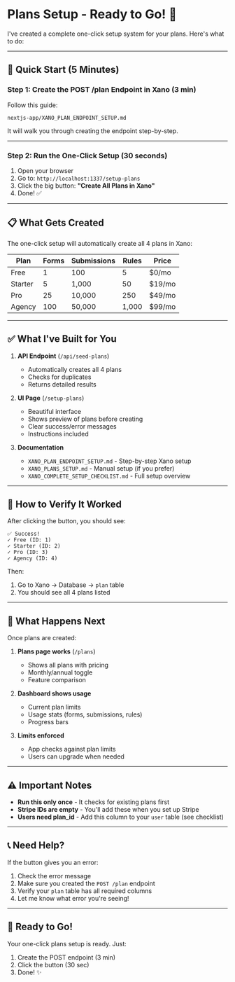 # Plans Setup - Ready to Go! 🚀

I've created a complete one-click setup system for your plans. Here's what to do:

---

## 🎯 Quick Start (5 Minutes)

### Step 1: Create the POST /plan Endpoint in Xano (3 min)

Follow this guide:
```
nextjs-app/XANO_PLAN_ENDPOINT_SETUP.md
```

It will walk you through creating the endpoint step-by-step.

---

### Step 2: Run the One-Click Setup (30 seconds)

1. Open your browser
2. Go to: `http://localhost:1337/setup-plans`
3. Click the big button: **"Create All Plans in Xano"**
4. Done! ✅

---

## 📋 What Gets Created

The one-click setup will automatically create all 4 plans in Xano:

| Plan    | Forms | Submissions | Rules | Price   |
|---------|-------|-------------|-------|---------|
| Free    | 1     | 100         | 5     | $0/mo   |
| Starter | 5     | 1,000       | 50    | $19/mo  |
| Pro     | 25    | 10,000      | 250   | $49/mo  |
| Agency  | 100   | 50,000      | 1,000 | $99/mo  |

---

## ✅ What I've Built for You

1. **API Endpoint** (`/api/seed-plans`)
   - Automatically creates all 4 plans
   - Checks for duplicates
   - Returns detailed results

2. **UI Page** (`/setup-plans`)
   - Beautiful interface
   - Shows preview of plans before creating
   - Clear success/error messages
   - Instructions included

3. **Documentation**
   - `XANO_PLAN_ENDPOINT_SETUP.md` - Step-by-step Xano setup
   - `XANO_PLANS_SETUP.md` - Manual setup (if you prefer)
   - `XANO_COMPLETE_SETUP_CHECKLIST.md` - Full setup overview

---

## 🧪 How to Verify It Worked

After clicking the button, you should see:

```
✅ Success!
✓ Free (ID: 1)
✓ Starter (ID: 2)
✓ Pro (ID: 3)
✓ Agency (ID: 4)
```

Then:
1. Go to Xano → Database → `plan` table
2. You should see all 4 plans listed

---

## 🔗 What Happens Next

Once plans are created:

1. **Plans page works** (`/plans`)
   - Shows all plans with pricing
   - Monthly/annual toggle
   - Feature comparison

2. **Dashboard shows usage**
   - Current plan limits
   - Usage stats (forms, submissions, rules)
   - Progress bars

3. **Limits enforced**
   - App checks against plan limits
   - Users can upgrade when needed

---

## ⚠️ Important Notes

- **Run this only once** - It checks for existing plans first
- **Stripe IDs are empty** - You'll add these when you set up Stripe
- **Users need plan_id** - Add this column to your `user` table (see checklist)

---

## 📞 Need Help?

If the button gives you an error:
1. Check the error message
2. Make sure you created the `POST /plan` endpoint
3. Verify your `plan` table has all required columns
4. Let me know what error you're seeing!

---

## 🎉 Ready to Go!

Your one-click plans setup is ready. Just:
1. Create the POST endpoint (3 min)
2. Click the button (30 sec)
3. Done! ✨








